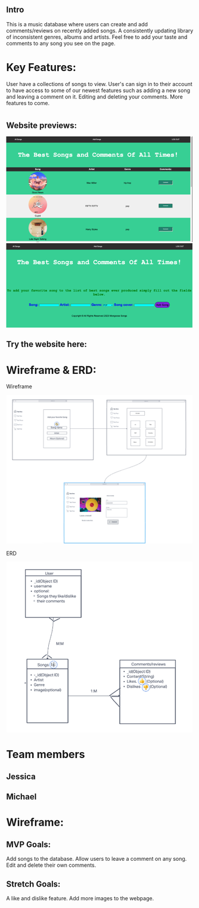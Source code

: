 ## Intro
This is a music database where users can create and add comments/reviews on recently added songs. 
A consistently updating library of inconsistent genres, albums and artists. Feel free to add your taste and comments to any song you see on the page. 

# Key Features:
User have a collections of songs to view. User's can sign in to their account to have access to some of our newest features such as adding a new song and leaving a comment on it. Editing and deleting your comments. More features to come.
#

## Website previews:

<img src ="imgs/all_songs_page-1st_720.png" width="500px">

<img src="imgs/add_song_page-2nd_720.png" width="500px">


## Try the website here:

# Wireframe & ERD: 

Wireframe

<img src="imgs/wireframe.png" width="500px">

ERD

<img src="imgs/ERD.png" width="500px">

# Team members
## Jessica
## Michael

# Wireframe:


## MVP Goals:
Add songs to the database. Allow users to leave a comment on any song. Edit and delete their own comments.

## Stretch Goals:
A like and dislike feature. Add more images to the webpage.
